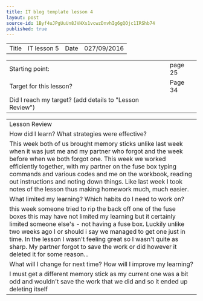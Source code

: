 ```yaml
---
title: IT blog template lesson 4
layout: post
source-id: 1Byf4uJPgUuUn8JVHXs1vcwzDnvhIg6gQOjc1IRShb74
published: true
---
```

<table>
  <tr>
    <td>Title</td>
    <td>IT lesson 5</td>
    <td>Date</td>
    <td>027/09/2016</td>
  </tr>
</table>


<table>
  <tr>
    <td>Starting point:</td>
    <td>page 25</td>
  </tr>
  <tr>
    <td>Target for this lesson?</td>
    <td>Page 34</td>
  </tr>
  <tr>
    <td>Did I reach my target? 
(add details to "Lesson Review")</td>
    <td> </td>
  </tr>
</table>


<table>
  <tr>
    <td>Lesson Review</td>
  </tr>
  <tr>
    <td>How did I learn? What strategies were effective? </td>
  </tr>
  <tr>
    <td>This week both of us brought memory sticks unlike last week when it was just me and my partner who forgot and the week before when we both forgot one. This week we worked efficiently together, with my partner on the fuse box typing commands and various codes and me on the workbook, reading out instructions and noting down things. Like last week I took notes of the lesson thus making homework much, much easier.</td>
  </tr>
  <tr>
    <td>What limited my learning? Which habits do I need to work on?</td>
  </tr>
  <tr>
    <td>this week someone tried to rip the back off one of the fuse boxes this may have not limited my learning but it certainly limited someone else's - not having a fuse box. Luckily unlike two weeks ago I or should i say we managed to get one just in time. In the lesson I wasn't feeling great so I wasn't quite as sharp. My partner forgot to save the work or did however it deleted it for some reason...</td>
  </tr>
  <tr>
    <td>What will I change for next time? How will I improve my learning?</td>
  </tr>
  <tr>
    <td>I must get a different memory stick as my current one was a bit odd and wouldn't save the work that we did and so it ended up deleting itself</td>
  </tr>
</table>


